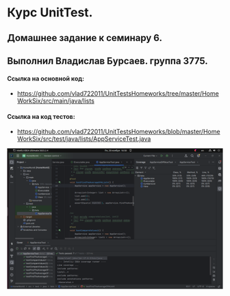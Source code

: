 # Курс UnitTest. 

## Домашнее задание к семинару 6.

## Выполнил Владислав Бурсаев. группа 3775.


#### Ссылка на основной код:
* https://github.com/vlad722011/UnitTestsHomeworks/tree/master/HomeWorkSix/src/main/java/lists


#### Ссылка на код тестов:
* https://github.com/vlad722011/UnitTestsHomeworks/blob/master/HomeWorkSix/src/test/java/lists/AppServiceTest.java



![appService](/HomeWorkSix/src/main/resources/AppService.png)


